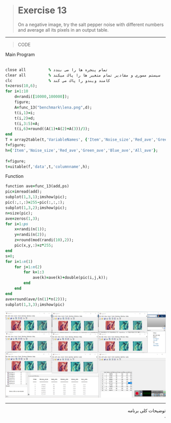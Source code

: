 
> # Exercise 13
> On a negative image, try the salt pepper noise with different numbers and average all its pixels in an output table. 
***
>CODE

Main Program
```ruby
 
close all          % تمام پنجره ها را می بندد
clear all          % سيستم مموري و مقادير تمام متغير ها را پاك ميكند
clc                % كامند ويندو را پاك مي كند
t=zeros(10,6);
for i=1:10
    d=randi([10000,100000]);
    figure;
    A=func_13("benchmark\lena.png",d);
    t(i,1)=i;
    t(i,2)=d;
    t(i,3:5)=A;
    t(i,6)=round((A(1)+A(2)+A(3))/3);
end 
T = array2table(t,'VariableNames', {'Item','Noise_size','Red_ave','Green_ave','Blue_ave','All_ave'})
f=figure;
h={'Item','Noise_size','Red_ave','Green_ave','Blue_ave','All_ave'};

f=figure;
t=uitable(f,'data',t,'columnname',h);
```
Function
```ruby
function ave=func_13(add,ps)
pic=imread(add);
subplot(1,3,1);imshow(pic);
pic(:,:,:)=255-pic(:,:,:);
subplot(1,3,2);imshow(pic);
n=size(pic);
ave=zeros(1,3);
for i=1:ps
    x=randi(n(1));
    y=randi(n(2));
    z=round(mod(randi(10),2));
    pic(x,y,:)=z*255;
end
s=0;
for i=1:n(1)
    for j=1:n(2)
        for k=1:3
            ave(k)=ave(k)+double(pic(i,j,k));
        end
    end
end  
ave=round(ave/(n(1)*n(2)));
subplot(1,3,3);imshow(pic)   
```
![alt text](https://github.com/semnan-university-ai/image-processing-class/blob/5649db8aae407cfd267632b0a079cb165655db73/excersiecs/alirezachaji/13/Exce13.png)
***
<div dir="rtl">
توضیحات کلی برنامه <br />
 . 
</div>
